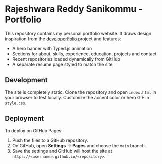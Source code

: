 # Rajeshwara Reddy Sanikommu - Portfolio

This repository contains my personal portfolio website. It draws design inspiration from the [developerFolio](https://github.com/saadpasta/developerFolio) project and features:

- A hero banner with Typed.js animation
- Sections for about, skills, experience, education, projects and contact
- Recent repositories loaded dynamically from GitHub
- A separate resume page styled to match the site

## Development

The site is completely static. Clone the repository and open `index.html` in your browser to test locally. Customize the accent color or hero GIF in `style.css`.

## Deployment

To deploy on GitHub Pages:
1. Push the files to a GitHub repository.
2. On GitHub, open **Settings** → **Pages** and choose the `main` branch.
3. Save the settings and GitHub will host the site at `https://<username>.github.io/<repository>`.
